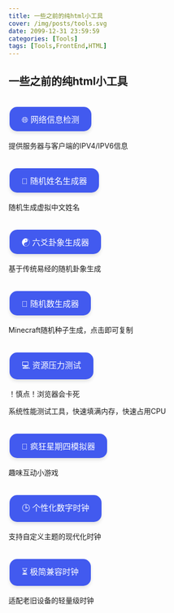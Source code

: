 ```yaml
---
title: 一些之前的纯html小工具
cover: /img/posts/tools.svg
date: 2099-12-31 23:59:59
categories: [Tools]
tags: [Tools,FrontEnd,HTML]
---
```


<style>
.btn-container {
    margin: 15px 0;
}

.custom-btn {
    background-color: #425aef;
    border: none;
    color: white;
    padding: 12px 24px;
    text-align: center;
    text-decoration: none;
    display: inline-block;
    font-size: 16px;
    margin: 20px 2px 4px 2px;
    cursor: pointer;
    border-radius: 15px;
    box-shadow: 0 4px 6px rgba(0,0,0,0.1);
    transition: all 0.3s ease;
}

.custom-btn:hover {
    background-color: #323a8f;
    transform: translateY(-2px);
    box-shadow: 0 6px 8px rgba(0,0,0,0.2);
}
</style>

## 一些之前的纯html小工具

<div class="btn-container">
<a href="/html/ifconfig/"><button class="custom-btn">🌐 网络信息检测</button></a>
<p>提供服务器与客户端的IPV4/IPV6信息</p>
</div>

<div class="btn-container">
<a href="/html/姓名生成/"><button class="custom-btn">📛 随机姓名生成器</button></a>
<p>随机生成虚拟中文姓名</p>
</div>

<div class="btn-container">
<a href="/html/六爻/"><button class="custom-btn">☯ 六爻卦象生成器</button></a>
<p>基于传统易经的随机卦象生成</p>
</div>

<div class="btn-container">
<a href="/html/random/"><button class="custom-btn">🎲 随机数生成器</button></a>
<p>Minecraft随机种子生成，点击即可复制</p>
</div>

<div class="btn-container">
<a href="/html/ram/"><button class="custom-btn">💻 资源压力测试</button></a>
<p><pre>！慎点！浏览器会卡死</pre>系统性能测试工具，快速填满内存，快速占用CPU</p>
</div>

<div class="btn-container">
<a href="/html/wedding/"><button class="custom-btn">🍟 疯狂星期四模拟器</button></a>
<p>趣味互动小游戏</p>
</div>

<div class="btn-container">
<a href="/html/time/"><button class="custom-btn">🕒 个性化数字时钟</button></a>
<p>支持自定义主题的现代化时钟</p>
</div>

<div class="btn-container">
<a href="/html/clock/"><button class="custom-btn">⏳ 极简兼容时钟</button></a>
<p>适配老旧设备的轻量级时钟</p>
</div>

<script src="/services/avatar_fix.js"></script>
